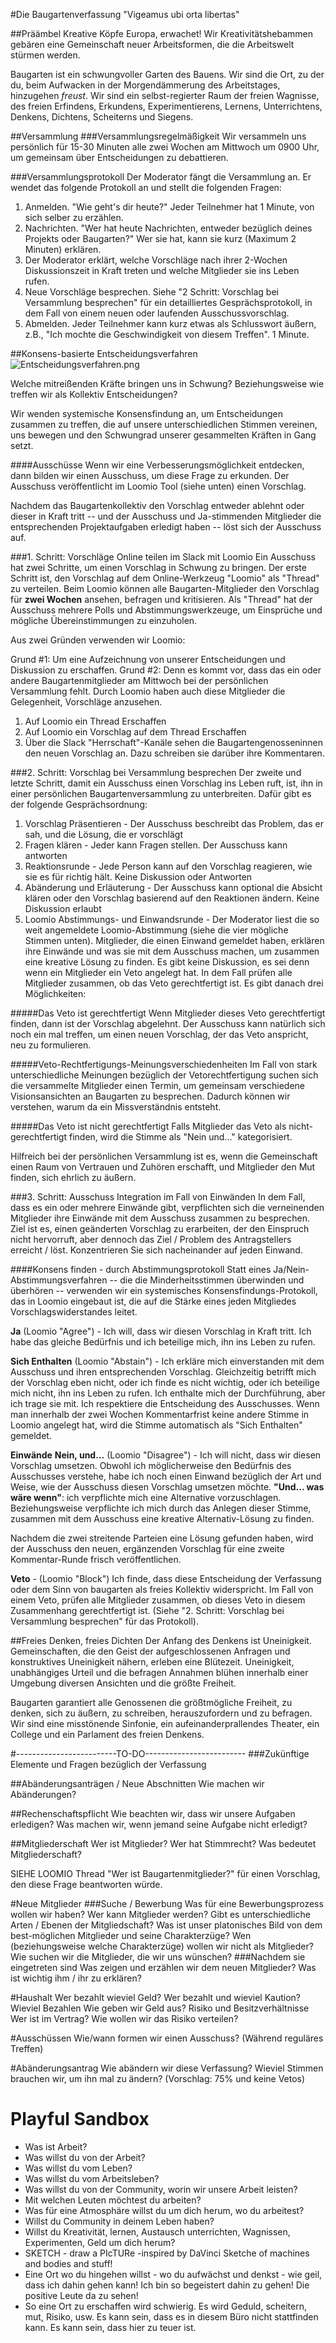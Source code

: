 #Die Baugartenverfassung
"Vigeamus ubi orta libertas"

##Präämbel
Kreative Köpfe Europa, erwachet! Wir Kreativitätshebammen gebären eine Gemeinschaft neuer Arbeitsformen, die die Arbeitswelt stürmen werden.

Baugarten ist ein schwungvoller Garten des Bauens. Wir sind die Ort, zu der du, beim Aufwacken in der Morgendämmerung des Arbeitstages, hinzugehen _freust_. Wir sind ein selbst-regierter Raum der freien Wagnisse, des freien Erfindens, Erkundens, Experimentierens, Lernens, Unterrichtens, Denkens, Dichtens, Scheiterns und Siegens.

##Versammlung
###Versammlungsregelmäßigkeit
Wir versammeln uns persönlich für 15-30 Minuten alle zwei Wochen am Mittwoch um 0900 Uhr, um gemeinsam über Entscheidungen zu debattieren.

###Versammlungsprotokoll
Der Moderator fängt die Versammlung an. Er wendet das folgende Protokoll an und stellt die folgenden Fragen:

1. Anmelden. "Wie geht's dir heute?" Jeder Teilnehmer hat 1 Minute, von sich selber zu erzählen.
2. Nachrichten. "Wer hat heute Nachrichten, entweder bezüglich deines Projekts oder Baugarten?" Wer sie hat, kann sie kurz (Maximum 2 Minuten) erklären.
3. Der Moderator erklärt, welche Vorschläge nach ihrer 2-Wochen Diskussionszeit in Kraft treten und welche Mitglieder sie ins Leben rufen.
4. Neue Vorschläge besprechen. Siehe "2 Schritt: Vorschlag bei Versammlung besprechen" für ein detailliertes Gesprächsprotokoll, in dem Fall von einem neuen oder laufenden Ausschussvorschlag.
5. Abmelden. Jeder Teilnehmer kann kurz etwas als Schlusswort äußern, z.B., "Ich mochte die Geschwindigkeit von diesem Treffen". 1 Minute.
 
##Konsens-basierte Entscheidungsverfahren
![Entscheidungsverfahren.png](Entscheidungsverfahren.png)

Welche mitreißenden Kräfte bringen uns in Schwung? Beziehungsweise wie treffen wir als Kollektiv Entscheidungen? 

Wir wenden systemische Konsensfindung an, um Entscheidungen zusammen zu treffen, die auf unsere unterschiedlichen Stimmen vereinen, uns bewegen und den Schwungrad unserer gesammelten Kräften in Gang setzt.

####Ausschüsse
Wenn wir eine Verbesserungsmöglichkeit entdecken, dann bilden wir einen Ausschuss, um diese Frage zu erkunden. Der Ausschuss veröffentlicht im Loomio Tool (siehe unten) einen Vorschlag.

Nachdem das Baugartenkollektiv den Vorschlag entweder ablehnt oder dieser in Kraft tritt -- und der Ausschuss und Ja-stimmenden Mitglieder die entsprechenden Projektaufgaben erledigt haben -- löst sich der Ausschuss auf.

###1. Schritt: Vorschläge Online teilen im Slack mit Loomio
Ein Ausschuss hat zwei Schritte, um einen Vorschlag in Schwung zu bringen. Der erste Schritt ist, den Vorschlag auf dem Online-Werkzeug "Loomio" als "Thread" zu verteilen. Beim Loomio können alle Baugarten-Mitglieder den Vorschlag für **zwei Wochen** ansehen, befragen und kritisieren. Als "Thread" hat der Ausschuss mehrere Polls und Abstimmungswerkzeuge, um Einsprüche und mögliche Übereinstimmungen zu einzuholen.

Aus zwei Gründen verwenden wir Loomio:

Grund #1: Um eine Aufzeichnung von unserer Entscheidungen und Diskussion zu erschaffen.
Grund #2: Denn es kommt vor, dass das ein oder andere Baugartenmitglieder am Mittwoch bei der persönlichen Versammlung fehlt. Durch Loomio haben auch diese Mitglieder die Gelegenheit, Vorschläge anzusehen.

1. Auf Loomio ein Thread Erschaffen
2. Auf Loomio ein Vorschlag auf dem Thread Erschaffen
3. Über die Slack "Herrschaft"-Kanäle sehen die Baugartengenosseninnen den neuen Vorschlag an. Dazu schreiben sie darüber ihre Kommentaren.

###2. Schritt: Vorschlag bei Versammlung besprechen
Der zweite und letzte Schritt, damit ein Ausschuss einen Vorschlag ins Leben ruft, ist, ihn in einer persönlichen Baugartenversammlung zu unterbreiten. Dafür gibt es der folgende Gesprächsordnung:

1. Vorschlag Präsentieren - Der Ausschuss beschreibt das Problem, das er sah, und die Lösung, die er vorschlägt
2. Fragen klären - Jeder kann Fragen stellen. Der Ausschuss kann antworten
3. Reaktionsrunde - Jede Person kann auf den Vorschlag reagieren, wie sie es für richtig hält. Keine Diskussion oder Antworten
4. Abänderung und Erläuterung - Der Ausschuss kann optional die Absicht klären oder den Vorschlag basierend auf den Reaktionen ändern. Keine Diskussion erlaubt
5. Loomio Abstimmungs- und Einwandsrunde - Der Moderator liest die so weit angemeldete Loomio-Abstimmung (siehe die vier mögliche Stimmen unten). Mitglieder, die einen Einwand gemeldet haben, erklären ihre Einwände und was sie mit dem Ausschuss machen, um zusammen eine kreative Lösung zu finden. Es gibt keine Diskussion, es sei denn wenn ein Mitglieder ein Veto angelegt hat. In dem Fall prüfen alle Mitglieder zusammen, ob das Veto gerechtfertigt ist. Es gibt danach drei Möglichkeiten:

#####Das Veto ist gerechtfertigt 
Wenn Mitglieder dieses Veto gerechtfertigt finden, dann ist der Vorschlag abgelehnt. Der Ausschuss kann natürlich sich noch ein mal treffen, um einen neuen Vorschlag, der das Veto anspricht, neu zu formulieren.

#####Veto-Rechtfertigungs-Meinungsverschiedenheiten
Im Fall von stark unterschiedliche Meinungen bezüglich der Vetorechtfertigung suchen sich die versammelte Mitglieder einen Termin, um gemeinsam verschiedene Visionsansichten an Baugarten zu besprechen. Dadurch können wir verstehen, warum da ein Missverständnis entsteht.

#####Das Veto ist nicht gerechtfertigt
Falls Mitglieder das Veto als nicht-gerechtfertigt finden, wird die Stimme als "Nein und..." kategorisiert.

Hilfreich bei der persönlichen Versammlung ist es, wenn die Gemeinschaft einen Raum von Vertrauen und Zuhören erschafft, und Mitglieder den Mut finden, sich ehrlich zu äußern.

###3. Schritt: Ausschuss Integration im Fall von Einwänden
In dem Fall, dass es ein oder mehrere Einwände gibt, verpflichten sich die verneinenden Mitglieder ihre Einwände mit dem Ausschuss zusammen zu besprechen. Ziel ist es, einen geänderten Vorschlag zu erarbeiten, der den Einspruch nicht hervorruft, aber dennoch das Ziel / Problem des Antragstellers erreicht / löst. Konzentrieren Sie sich nacheinander auf jeden Einwand.

####Konsens finden - durch Abstimmungsprotokoll
Statt eines Ja/Nein-Abstimmungsverfahren -- die die Minderheitsstimmen überwinden und überhören -- verwenden wir ein systemisches Konsensfindungs-Protokoll, das in Loomio eingebaut ist, die auf die Stärke eines jeden Mitgliedes Vorschlagswiderstandes leitet.

**Ja** (Loomio "Agree") - Ich will, dass wir diesen Vorschlag in Kraft tritt. Ich habe das gleiche Bedürfnis und ich beteilige mich, ihn ins Leben zu rufen.

**Sich Enthalten** (Loomio "Abstain") -  Ich erkläre mich einverstanden mit dem Ausschuss und ihren entsprechenden Vorschlag. Gleichzeitig betrifft mich der Vorschlag eben nicht, oder ich finde es nicht wichtig, oder ich beteilige mich nicht, ihn ins Leben zu rufen. Ich enthalte mich der Durchführung, aber ich trage sie mit. Ich respektiere die Entscheidung des Ausschusses. Wenn man innerhalb der zwei Wochen Kommentarfrist keine andere Stimme in Loomio angelegt hat, wird die Stimme automatisch als "Sich Enthalten" gemeldet.

**Einwände**
**Nein, und...** (Loomio "Disagree") - Ich will nicht, dass wir diesen Vorschlag umsetzen. Obwohl ich möglicherweise den Bedürfnis des Ausschusses verstehe, habe ich noch einen Einwand bezüglich der Art und Weise, wie der Ausschuss diesen Vorschlag umsetzen möchte. **"Und... was wäre wenn"**: ich verpflichte mich eine Alternative vorzuschlagen. Beziehungsweise verpflichte ich mich durch das Anlegen dieser Stimme, zusammen mit dem Ausschuss eine kreative Alternativ-Lösung zu finden. 

Nachdem die zwei streitende Parteien eine Lösung gefunden haben, wird der Ausschuss den neuen, ergänzenden Vorschlag für eine zweite Kommentar-Runde frisch veröffentlichen.

**Veto** - (Loomio "Block") Ich finde, dass diese Entscheidung der Verfassung oder dem Sinn von baugarten als freies Kollektiv widerspricht. Im Fall von einem Veto, prüfen alle Mitglieder zusammen, ob dieses Veto in diesem Zusammenhang gerechtfertigt ist. (Siehe "2. Schritt: Vorschlag bei Versammlung besprechen" für das Protokoll).

##Freies Denken, freies Dichten
Der Anfang des Denkens ist Uneinigkeit. Gemeinschaften, die den Geist der aufgeschlossenen Anfragen und konstruktives Uneinigkeit nähern, erleben eine Blütezeit. Uneinigkeit, unabhängiges Urteil und die befragen Annahmen blühen innerhalb einer Umgebung diversen Ansichten und die größte Freiheit.

Baugarten garantiert alle Genossenen die größtmögliche Freiheit, zu denken, sich zu äußern, zu schreiben, herauszufordern und zu befragen. Wir sind eine misstönende Sinfonie, ein aufeinanderprallendes Theater, ein College und ein Parlament des freien Denkens.


#-------------------------TO-DO-------------------------
###Zukünftige Elemente und Fragen bezüglich der Verfassung



##Abänderungsanträgen / Neue Abschnitten
Wie machen wir Abänderungen?

##Rechenschaftspflicht
Wie beachten wir, dass wir unsere Aufgaben erledigen?
Was machen wir, wenn jemand seine Aufgabe nicht erledigt?

##Mitgliederschaft
Wer ist Mitglieder?
Wer hat Stimmrecht?
Was bedeutet Mitgliederschaft?

SIEHE LOOMIO Thread "Wer ist Baugartenmitglieder?" für einen Vorschlag, den diese Frage beantworten würde.

#Neue Mitglieder
###Suche / Bewerbung
Was für eine Bewerbungsprozess wollen wir haben?
Wer kann Mitglieder werden?
Gibt es unterschiedliche Arten / Ebenen der Mitgliedschaft?
Was ist unser platonisches Bild von dem best-möglichen Mitglieder und seine Charakterzüge?
Wen (beziehungsweise welche Charakterzüge) wollen wir nicht als Mitglieder?
Wie suchen wir die Mitglieder, die wir uns wünschen?
###Nachdem sie eingetreten sind
Was zeigen und erzählen wir dem neuen Mitglieder? Was ist wichtig ihm / ihr zu erklären?

#Haushalt
Wer bezahlt wieviel Geld? Wer bezahlt und wieviel Kaution?
Wieviel Bezahlen 
Wie geben wir Geld aus?
Risiko und Besitzverhältnisse
Wer ist im Vertrag?
Wie wollen wir das Risiko verteilen?

#Ausschüssen
Wie/wann formen wir einen Ausschuss? (Während reguläres Treffen)


#Abänderungsantrag
Wie abändern wir diese Verfassung? 
Wieviel Stimmen brauchen wir, um ihn mal zu ändern? (Vorschlag: 75% und keine Vetos)


# Playful Sandbox
- Was ist Arbeit?
- Was willst du von der Arbeit?
- Was willst du vom Leben? 
- Was willst du vom Arbeitsleben?
- Was willst du von der Community, worin wir unsere Arbeit leisten?
- Mit welchen Leuten möchtest du arbeiten?
- Was für eine Atmosphäre willst du um dich herum, wo du arbeitest?
- Willst du Community in deinem Leben haben?
- Willst du Kreativität, lernen, Austausch unterrichten, Wagnissen, Experimenten, Geld um dich herum?
- SKETCH - draw a PIcTURe -inspired by DaVinci Sketche of machines and bodies and stuff!
- Eine Ort wo du hingehen willst - wo du aufwächst und denkst - wie geil, dass ich dahin gehen kann! Ich bin so begeistert dahin zu gehen! Die positive Leute da zu sehen!
- So eine Ort zu erschaffen wird schwierig. Es wird Geduld, scheitern, mut, Risiko, usw. Es kann sein, dass es in diesem Büro nicht stattfinden kann. Es kann sein, dass hier zu teuer ist. 
